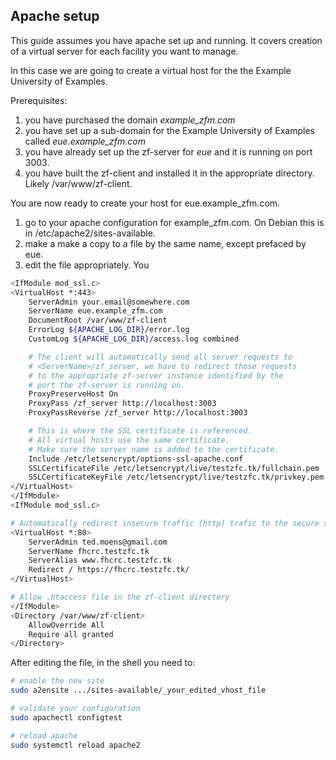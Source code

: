 ## Apache setup

This guide assumes you have apache set up and running. It covers creation of a virtual
server for each facility you want to manage.

In this case we are going to create a virtual host for the the Example University of Examples.

Prerequisites: 
1. you have purchased the domain _example_zfm.com_
1. you have set up a sub-domain for the Example University of Examples called _eue.example_zfm.com_
1. you have already set up the zf-server for _eue_ and it is running on port 3003.
1. you have built the zf-client and installed it in the appropriate directory.  Likely /var/www/zf-client.

You are now ready to create your host for eue.example_zfm.com.

1. go to your apache configuration for example_zfm.com. On Debian this is in /etc/apache2/sites-available.
1. make a make a copy to a file by the same name, except prefaced by eue.
1. edit the file appropriately.  You

```bash 
<IfModule mod_ssl.c>
<VirtualHost *:443>
    ServerAdmin your.email@somewhere.com
    ServerName eue.example_zfm.com
    DocumentRoot /var/www/zf-client
    ErrorLog ${APACHE_LOG_DIR}/error.log
    CustomLog ${APACHE_LOG_DIR}/access.log combined

    # The client will automatically send all server requests to
    # <ServerName>/zf_server, we have to redirect those requests
    # to the appropriate zf-server instance identified by the
    # port the zf-server is running on.
    ProxyPreserveHost On
    ProxyPass /zf_server http://localhost:3003
    ProxyPassReverse /zf_server http://localhost:3003

    # This is where the SSL certificate is referenced.
    # All virtual hosts use the same certificate.
    # Make sure the server name is added to the certificate.
    Include /etc/letsencrypt/options-ssl-apache.conf
    SSLCertificateFile /etc/letsencrypt/live/testzfc.tk/fullchain.pem
    SSLCertificateKeyFile /etc/letsencrypt/live/testzfc.tk/privkey.pem
</VirtualHost>
</IfModule>
<IfModule mod_ssl.c>

# Automatically redirect insecure traffic (http) trafic to the secure site (https)
<VirtualHost *:80>
    ServerAdmin ted.moens@gmail.com
    ServerName fhcrc.testzfc.tk
    ServerAlias www.fhcrc.testzfc.tk
    Redirect / https://fhcrc.testzfc.tk/
</VirtualHost>

# Allow .htaccess file in the zf-client directory
</IfModule>
<Directory /var/www/zf-client>
    AllowOverride All
    Require all granted
</Directory>
```

After editing the file, in the shell you need to:
```bash 
# enable the new site
sudo a2ensite .../sites-available/_your_edited_vhost_file

# validate your configuration
sudo apachectl configtest

# reload apache
sudo systemctl reload apache2
```
